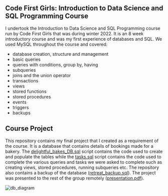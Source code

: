 ## Code First Girls: Introduction to Data Science and SQL Programming Course
I undertook the Introduction to Data Science and SQL Programming course run by Code First Girls that was during winter 2022. It is an 8 week introductory course and was my first experience of databases and SQL. We used MySQL throughout the course and covered:

* database creation, structure and management  
* basic queries  
* queries with conditions, group by, having    
* subqueries  
* joins and the union operator  
* transactions  
* views  
* stored functions  
* stored procedures  
* events  
* triggers  
* backups  

## Course Project
This repository contains my final project that I created as a requirement of the course. It is a database that contains details of bookings made for a bakery. The [delightful_bakes_DB.sql](https://github.com/charmieboo/codefirstgirls-SQL-project/blob/main/delightful_bakes_DB.sql) script contains the code used to create and populate the tables while the [tasks.sql](https://github.com/robynfsj/cfg-SQL-project/blob/master/tasks.sql) script contains the code used to complete the various queries and tasks we were asked to complete such as creating views, stored procedures, running subqueries etc. The repository also contains a backup of the database ([retreat_backup.sql](https://github.com/robynfsj/cfg-SQL-project/blob/master/retreat_backup.sql)). The project was presented to the rest of the group remotely ([presentation.pdf](https://github.com/robynfsj/cfg-SQL-project/blob/master/presentation.pdf)).

![db_diagram](https://user-images.githubusercontent.com/56518485/91615701-0e19a680-e97c-11ea-9f1e-6294b429a83b.png)
